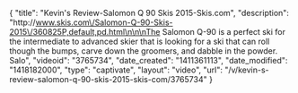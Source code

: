 {
    "title": "Kevin's Review-Salomon Q 90 Skis 2015-Skis.com",
    "description": "http:\/\/www.skis.com\/Salomon-Q-90-Skis-2015\/360825P,default,pd.html\n\n\nThe Salomon Q-90 is a perfect ski for the intermediate to advanced skier that is looking for a ski that can roll though the bumps, carve down the groomers, and dabble in the powder. Salo",
    "videoid": "3765734",
    "date_created": "1411361113",
    "date_modified": "1418182000",
    "type": "captivate",
    "layout": "video",
    "url": "\/v\/kevin-s-review-salomon-q-90-skis-2015-skis-com\/3765734"
}